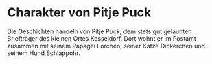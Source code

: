 # Charakter von Pitje Puck
Die Geschichten handeln von Pitje Puck, dem stets gut gelaunten Briefträger des kleinen Ortes Kesseldorf. Dort wohnt er im Postamt zusammen mit seinem Papagei Lorchen, seiner Katze Dickerchen und seinem Hund Schlappohr.